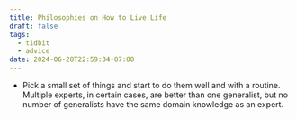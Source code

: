```yaml
---
title: Philosophies on How to Live Life
draft: false
tags:
  - tidbit
  - advice
date: 2024-06-28T22:59:34-07:00
---
```

- Pick a small set of things and start to do them well and with a routine. Multiple experts, in certain cases, are better than one generalist, but no number of generalists have the same domain knowledge as an expert.